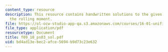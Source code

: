 ```yaml
---
content_type: resource
description: This resource contains handwritten solutions to the given problem on
  the rolling moment.
file: https://ol-ocw-studio-app-qa.s3.amazonaws.com/courses/16-01-unified-engineering-i-ii-iii-iv-fall-2005-spring-2006/bd4ad13ebec2afce5694b9d73c23e632_f09_10_ps03_sol.pdf
file_type: application/pdf
resourcetype: Document
title: f09_10_ps03_sol.pdf
uid: bd4ad13e-bec2-afce-5694-b9d73c23e632
---
```

